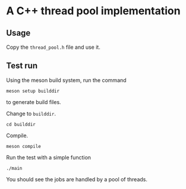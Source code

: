 # A C++ thread pool implementation

## Usage
Copy the `thread_pool.h` file and use it.

## Test run
Using the meson build system, run the command

```
meson setup builddir
```

to generate build files.

Change to `builddir`.

```
cd builddir
```

Compile.

```
meson compile
```

Run the test with a simple function

```
./main
```

You should see the jobs are handled by a pool of threads.

